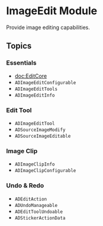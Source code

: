 #  ImageEdit Module

Provide image editing capabilities.

## Topics

### Essentials

- <doc:EditCore>
- ``ADImageEditConfigurable``
- ``ADImageEditTools``
- ``ADImageEditInfo``

### Edit Tool

- ``ADImageEditTool``
- ``ADSourceImageModify``
- ``ADSourceImageEditable``

### Image Clip

- ``ADImageClipInfo``
- ``ADImageClipConfigurable``

### Undo & Redo

- ``ADEditAction``
- ``ADUndoManageable``
- ``ADEditToolUndoable``
- ``ADStickerActionData``
